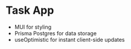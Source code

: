 # Task App

- MUI for styling
- Prisma Postgres for data storage
- useOptimistic for instant client-side updates

